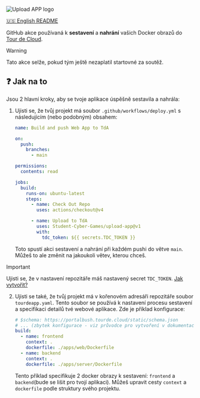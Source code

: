 ![Upload APP logo](https://github.com/user-attachments/assets/4b8145b6-db05-415b-9d1c-511b88dfff83)

[🇺🇸 English README](README.md)

GitHub akce používaná k **sestavení** a **nahrání** vašich Docker obrazů do [Tour de Cloud](https://tourde.cloud).

> [!WARNING]
> Tato akce selže, pokud tým ještě nezaplatil startovné za soutěž.

## ❓ Jak na to

Jsou 2 hlavní kroky, aby se tvoje aplikace úspěšně sestavila a nahrála:

1) Ujisti se, že tvůj projekt má soubor `.github/workflows/deploy.yml` s následujícím (nebo podobným) obsahem:

    ```yaml
    name: Build and push Web App to TdA
    
    on:
      push:
        branches:
          - main
    
    permissions:
      contents: read
    
    jobs:
      build:
        runs-on: ubuntu-latest
        steps:
          - name: Check Out Repo
            uses: actions/checkout@v4
    
          - name: Upload to TdA
            uses: Student-Cyber-Games/upload-app@v1
            with:
              tdc_token: ${{ secrets.TDC_TOKEN }}
    ```

   Toto spustí akci sestavení a nahrání při každém pushi do větve `main`. Můžeš to ale změnit na jakoukoli větev, kterou chceš.

> [!IMPORTANT]
> Ujisti se, že v nastavení repozitáře máš nastavený secret `TDC_TOKEN`. [Jak vytvořit?](https://docs.github.com/en/actions/security-for-github-actions/security-guides/using-secrets-in-github-actions#creating-secrets-for-a-repository)

2) Ujisti se také, že tvůj projekt má v kořenovém adresáři repozitáře soubor `tourdeapp.yaml`. Tento soubor se používá k nastavení procesu sestavení a specifikaci detailů tvé webové aplikace. Zde je příklad konfigurace:

    ```yaml
    # $schema: https://portalbush.tourde.cloud/static/schema.json
    # ... (zbytek konfigurace - viz průvodce pro vytvoření v dokumentaci TdC)
    build:
      - name: frontend
        context: .
        dockerfile: ./apps/web/Dockerfile
      - name: backend
        context: .
        dockerfile: ./apps/server/Dockerfile
    
    ```

    Tento příklad specifikuje 2 docker obrazy k sestavení: `frontend` a `backend`(bude se lišit pro tvojí aplikaci). Můžeš upravit cesty `context` a `dockerfile` podle struktury svého projektu.